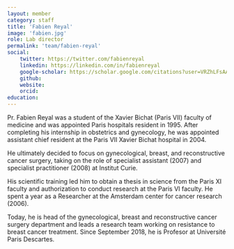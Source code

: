 ```yaml
---
layout: member
category: staff
title: 'Fabien Reyal'
image: 'fabien.jpg'
role: Lab director
permalink: 'team/fabien-reyal'
social:
    twitter: https://twitter.com/fabienreyal
    linkedin: https://linkedin.com/in/fabienreyal
    google-scholar: https://scholar.google.com/citations?user=VRZhLFsAAAAJ&hl=en&oi=ao
    github:
    website:
    orcid:
education:
---
```


Pr. Fabien Reyal was a student of the Xavier Bichat (Paris VII) faculty of medicine and was appointed Paris hospitals resident in 1995. After completing his internship in obstetrics and gynecology, he was appointed assistant chief resident at the Paris VII Xavier Bichat hospital in 2004.

He ultimately decided to focus on gynecological, breast, and reconstructive cancer surgery, taking on the role of specialist assistant (2007) and specialist practitioner (2008) at Institut Curie.

His scientific training led him to obtain a thesis in science from the Paris XI faculty and authorization to conduct research at the Paris VI faculty. He spent a year as a Researcher at the Amsterdam center for cancer research (2006).

Today, he is head of the gynecological, breast and reconstructive cancer surgery department and leads a research team working on resistance to breast cancer treatment. Since September 2018, he is Profesor at Université Paris Descartes.
